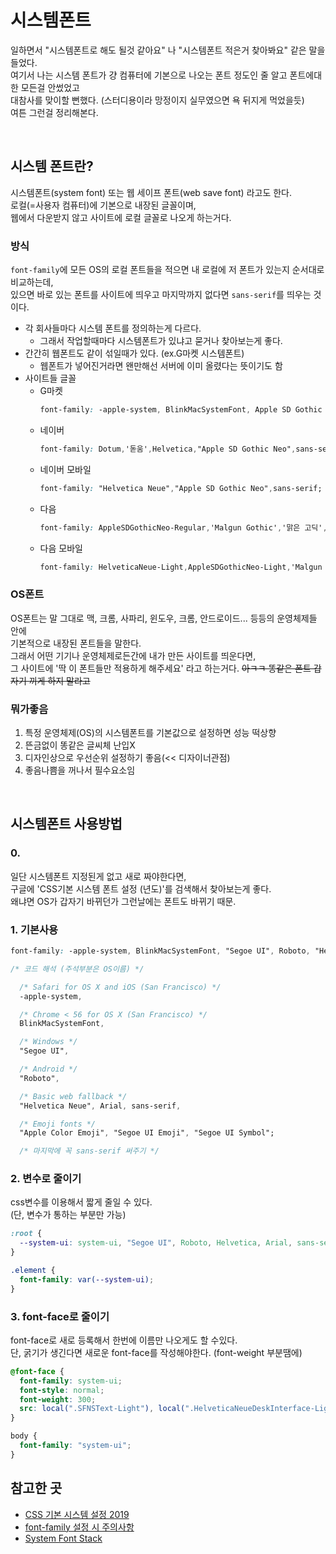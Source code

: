 # 시스템폰트
일하면서 "시스템폰트로 해도 될것 같아요" 나 "시스템폰트 적은거 찾아봐요" 같은 말을 들었다.  
여기서 나는 시스템 폰트가 걍 컴퓨터에 기본으로 나오는 폰트 정도인 줄 알고 폰트에대한 모든걸 안썼었고  
대참사를 맞이할 뻔했다. (스터디용이라 망정이지 실무였으면 욕 뒤지게 먹었을듯)   
여튼 그런걸 정리해본다.

<br>

## 시스템 폰트란?
시스템폰트(system font) 또는 웹 세이프 폰트(web save font) 라고도 한다.  
로컬(=사용자 컴퓨터)에 기본으로 내장된 글꼴이며,  
웹에서 다운받지 않고 사이트에 로컬 글꼴로 나오게 하는거다.

### 방식
`font-family`에 모든 OS의 로컬 폰트들을 적으면 내 로컬에 저 폰트가 있는지 순서대로 비교하는데,  
있으면 바로 있는 폰트를 사이트에 띄우고 마지막까지 없다면 `sans-serif`를 띄우는 것이다.

- 각 회사들마다 시스템 폰트를 정의하는게 다르다.
  - 그래서 작업할때마다 시스템폰트가 있냐고 묻거나 찾아보는게 좋다.
- 간간히 웹폰트도 같이 섞일때가 있다. (ex.G마켓 시스템폰트)
  - 웹폰트가 넣어진거라면 왠만해선 서버에 이미 올렸다는 뜻이기도 함
- 사이트들 글꼴
    - G마켓
      ```css
      font-family: -apple-system, BlinkMacSystemFont, Apple SD Gothic Neo, Roboto, 'Gmarket Sans', Tahoma, sans-serif;
      ```
    - 네이버
      ```css
      font-family: Dotum,'돋움',Helvetica,"Apple SD Gothic Neo",sans-serif;
      ```
    - 네이버 모바일
      ```css
      font-family: "Helvetica Neue","Apple SD Gothic Neo",sans-serif; 
      ```
    - 다음
      ```css
      font-family: AppleSDGothicNeo-Regular,'Malgun Gothic','맑은 고딕',dotum,'돋움',sans-serif;
      ```
    - 다음 모바일
      ```css
      font-family: HelveticaNeue-Light,AppleSDGothicNeo-Light,'Malgun Gothic','맑은 고딕',sans-serif;
      ```

### OS폰트
OS폰트는 말 그대로 맥, 크롬, 사파리, 윈도우, 크롬, 안드로이드... 등등의 운영체제들 안에  
기본적으로 내장된 폰트들을 말한다.  
그래서 어떤 기기나 운영체제로든간에 내가 만든 사이트를 띄운다면,  
그 사이트에 '딱 이 폰트들만 적용하게 해주세요' 라고 하는거다.
~~아ㅋㅋ 똥같은 폰트 갑자기 끼게 하지 말라고~~

### 뭐가좋음
1. 특정 운영체제(OS)의 시스템폰트를 기본값으로 설정하면 성능 떡상향
2. 뜬금없이 똥같은 글씨체 난입X
3. 디자인상으로 우선순위 설정하기 좋음(<< 디자이너관점)
4. 좋음나쁨을 꺼나서 필수요소임

<br>

## 시스템폰트 사용방법

### 0.
일단 시스템폰트 지정된게 없고 새로 짜야한다면,  
구글에 'CSS기본 시스템 폰트 설정 (년도)'를 검색해서 찾아보는게 좋다.  
왜냐면 OS가 갑자기 바뀌던가 그런날에는 폰트도 바뀌기 때문.

### 1. 기본사용
```css
font-family: -apple-system, BlinkMacSystemFont, "Segoe UI", Roboto, "Helvetica Neue", Arial, "Noto Sans", sans-serif, "Apple Color Emoji", "Segoe UI Emoji", "Segoe UI Symbol", "Noto Color Emoji", sans-serif;
```
```css
/* 코드 해석 (주석부분은 OS이름) */

  /* Safari for OS X and iOS (San Francisco) */
  -apple-system,

  /* Chrome < 56 for OS X (San Francisco) */
  BlinkMacSystemFont,

  /* Windows */
  "Segoe UI",

  /* Android */
  "Roboto",

  /* Basic web fallback */
  "Helvetica Neue", Arial, sans-serif,

  /* Emoji fonts */
  "Apple Color Emoji", "Segoe UI Emoji", "Segoe UI Symbol";

  /* 마지막에 꼭 sans-serif 써주기 */
```

### 2. 변수로 줄이기
css변수를 이용해서 짧게 줄일 수 있다.  
(단, 변수가 통하는 부분만 가능)
```css
:root {
  --system-ui: system-ui, "Segoe UI", Roboto, Helvetica, Arial, sans-serif, "Apple Color Emoji", "Segoe UI Emoji", "Segoe UI Symbol";
}

.element {
  font-family: var(--system-ui);
}
```

### 3. font-face로 줄이기
font-face로 새로 등록해서 한번에 이름만 나오게도 할 수있다.  
단, 굵기가 생긴다면 새로운 font-face를 작성해야한다. (font-weight 부분땜에)
```css
@font-face {
  font-family: system-ui;
  font-style: normal;
  font-weight: 300;
  src: local(".SFNSText-Light"), local(".HelveticaNeueDeskInterface-Light"), local(".LucidaGrandeUI"), local("Ubuntu Light"), local("Segoe UI Light"), local("Roboto-Light"), local("DroidSans"), local("Tahoma");
}

body {
  font-family: "system-ui";
}
```

## 참고한 곳
- [CSS 기본 시스템 설정 2019](https://uxdev.org/entry/CSS-%EA%B8%B0%EB%B3%B8-%EC%8B%9C%EC%8A%A4%ED%85%9C-%ED%8F%B0%ED%8A%B8-%EC%84%A4%EC%A0%95-2019)
- [font-family 설정 시 주의사항](https://junside.tistory.com/239)
- [System Font Stack](https://css-tricks.com/snippets/css/system-font-stack/)